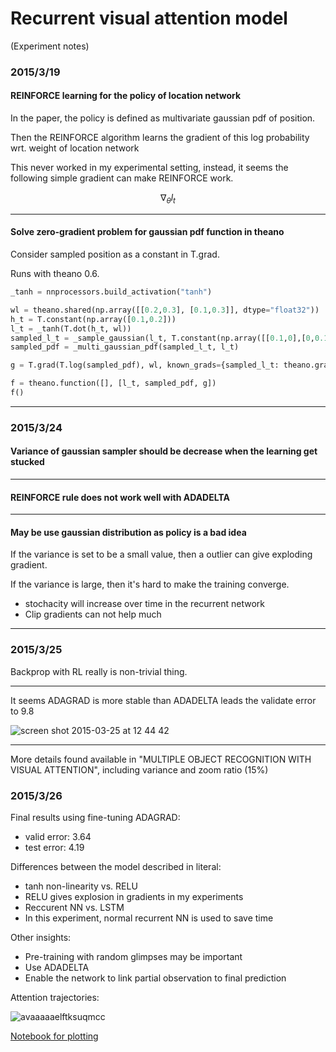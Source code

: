 

# Recurrent visual attention model
(Experiment notes)

### 2015/3/19
#### REINFORCE learning for the policy of location network


In the paper, the policy is defined as multivariate gaussian pdf of position.

Then the REINFORCE algorithm learns the gradient of this log probability wrt. weight of location network

This never worked in my experimental setting, instead, it seems the following simple gradient can make REINFORCE work.

$$ \nabla_{\theta}{l_t} $$

---

#### Solve zero-gradient problem for gaussian pdf function in theano

Consider sampled position as a constant in T.grad.

Runs with theano 0.6.

```python
_tanh = nnprocessors.build_activation("tanh")

wl = theano.shared(np.array([[0.2,0.3], [0.1,0.3]], dtype="float32"))
h_t = T.constant(np.array([0.1,0.2]))
l_t = _tanh(T.dot(h_t, wl))
sampled_l_t = _sample_gaussian(l_t, T.constant(np.array([[0.1,0],[0,0.1]]), dtype="float32"))
sampled_pdf = _multi_gaussian_pdf(sampled_l_t, l_t)

g = T.grad(T.log(sampled_pdf), wl, known_grads={sampled_l_t: theano.gradient.DisconnectedType()()})

f = theano.function([], [l_t, sampled_pdf, g])
f()
```

---

### 2015/3/24
#### Variance of gaussian sampler should be decrease when the learning get stucked

---

#### REINFORCE rule does not work well with ADADELTA

---

#### May be use gaussian distribution as policy is a bad idea

If the variance is set to be a small value, then a outlier can give exploding gradient.

If the variance is large, then it's hard to make the training converge.

- stochacity will increase over time in the recurrent network
- Clip gradients can not help much

---

### 2015/3/25
Backprop with RL really is non-trivial thing.

---

It seems ADAGRAD is more stable than ADADELTA leads the validate error to 9.8

![screen shot 2015-03-25 at 12 44 42](https://cloud.githubusercontent.com/assets/1029280/6818067/ef0081e8-d2ec-11e4-9e4a-a8e08e98f3f7.png)

---

More details found available in "MULTIPLE OBJECT RECOGNITION WITH VISUAL ATTENTION", including variance and zoom ratio (15%)

### 2015/3/26

Final results using fine-tuning ADAGRAD:

- valid error: 3.64
- test error: 4.19

Differences between the model described in literal:

- tanh non-linearity vs. RELU
 - RELU gives explosion in gradients in my experiments
- Reccurent NN vs. LSTM
 - In this experiment, normal recurrent NN is used to save time
 
 Other insights:
 
 - Pre-training with random glimpses may be important
  - Use ADADELTA
  - Enable the network to link partial observation to final prediction
 
Attention trajectories:

![avaaaaaelftksuqmcc](https://cloud.githubusercontent.com/assets/1029280/6840429/50e5b1d4-d3bb-11e4-9444-8d6319b7de61.png)

[Notebook for plotting](http://nbviewer.ipython.org/github/zomux/wiki/blob/master/experiments/recurrent_visual_attention/Plot%20attentions.ipynb)
